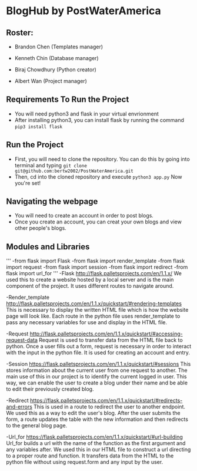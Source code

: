 # BlogHub by PostWaterAmerica

## Roster:

- Brandon Chen (Templates manager)

- Kenneth Chin (Database manager)

- Biraj Chowdhury (Python creator)

- Albert Wan (Project manager)

## Requirements To Run the Project

- You will need python3 and flask in your virtual envrionment
- After installing python3, you can install flask by running the command `pip3 install flask`

## Run the Project
- First, you will need to clone the repository. You can do this by going into terminal and typing `git clone git@github.com:bertw2002/PostWaterAmerica.git`
- Then, cd into the cloned repository and execute `python3 app.py` Now you're set!


## Navigating the webpage
- You will need to create an account in order to post blogs.
- Once you create an account, you can creat your own blogs and view other people's blogs.

## Modules and Libraries
'''
-from flask import Flask
-from flask import render_template
-from flask import request
-from flask import session
-from flask import redirect
-from flask import url_for
'''
-Flask
http://flask.palletsprojects.com/en/1.1.x/
We used this to create a website hosted by a local server and is the main component of the project. It uses different routes to navigate around.

-Render_template
http://flask.palletsprojects.com/en/1.1.x/quickstart/#rendering-templates
This is necessary to display the written HTML file which is how the website page will look like. Each route in the python file uses render_template to pass any necessary variables for use and display in the HTML file.

-Request
http://flask.palletsprojects.com/en/1.1.x/quickstart/#accessing-request-data
Request is used to transfer data from the HTML file back to python. Once a user fills out a form, request is necessary in order to interact with the input in the python file. It is used for creating an account and entry.

-Session
https://flask.palletsprojects.com/en/1.1.x/quickstart/#sessions
This stores information about the current user from one request to another. The main use of this in our project is to identify the current logged in user. This way, we can enable the user to create a blog under their name and be able to edit their previously created blog.

-Redirect
https://flask.palletsprojects.com/en/1.1.x/quickstart/#redirects-and-errors
This is used in a route to redirect the user to another endpoint. We used this as a way to edit the user's blog. After the user submits the form, a route updates the table with the new information and then redirects to the general blog page.

-Url_for
https://flask.palletsprojects.com/en/1.1.x/quickstart/#url-building
Url_for builds a url with the name of the function as the first argument and any variables after. We used this in our HTML file to construct a url directing to a proper route and function. It transfers data from the HTML to the python file without using request.form and any input by the user.
